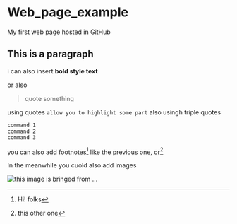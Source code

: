 # Web_page_example
 My first web page hosted in GitHub
 ## This is a paragraph 
  i can also insert **bold style text**
  
  or also 
  > quote something
> 
  using quotes `allow you to highlight some part` 
  also usingh triple quotes
  
  ```
command 1 
command 2
command 3
```


you can also add footnotes[^1] like the previous one, or[^2] 

In the meanwhile you cuold also add images 

![this image is bringed from ...](https://www.psdstack.com/wp-content/uploads/2019/08/copyright-free-images-750x420.jpg)



[^1]: Hi! folks
[^2]: this other one
